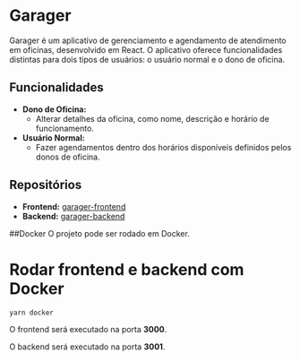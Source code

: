 # Garager

Garager é um aplicativo de gerenciamento e agendamento de atendimento em oficinas, desenvolvido em React. 
O aplicativo oferece funcionalidades distintas para dois tipos de usuários: o usuário normal e o dono de oficina.

## Funcionalidades

- **Dono de Oficina:**
  - Alterar detalhes da oficina, como nome, descrição e horário de funcionamento.
- **Usuário Normal:**
  - Fazer agendamentos dentro dos horários disponíveis definidos pelos donos de oficina.
 
## Repositórios

- **Frontend:** [garager-frontend](https://github.com/garager-inc/garager-frontend)
- **Backend:** [garager-backend](https://github.com/garager-inc/garager-backend)

##Docker
O projeto pode ser rodado em Docker.

# Rodar frontend e backend com Docker
```
yarn docker
```

O frontend será executado na porta **3000**.<br>

O backend será executado na porta **3001**.
